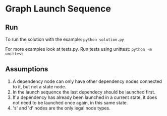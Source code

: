 # Graph Launch Sequence
## Run
To run the solution with the example: `python solution.py`

For more examples look at tests.py. Run tests using unittest: `python -m unittest`
## Assumptions 
1. A dependency node can only have other dependency nodes connected to it, but not a state node.
2. In the launch sequence the last dependecy should be launched first.
3. If a dependency has already been launched in a current state, it does not need to be launched once again, in this same state.
4. 's' and 'd' nodes are the only legal node types.